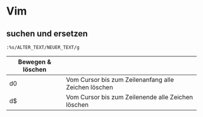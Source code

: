 # Vim  

## suchen und ersetzen 

```
:%s/ALTER_TEXT/NEUER_TEXT/g
```


|Bewegen & löschen ||
|---------|------------------|
| d0 |	Vom Cursor bis zum Zeilenanfang alle Zeichen löschen |
| d$ |	Vom Cursor bis zum Zeilenende alle Zeichen löschen |
